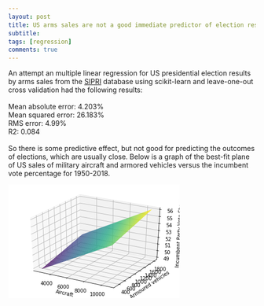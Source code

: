 ```yaml
---
layout: post
title: US arms sales are not a good immediate predictor of election results
subtitle: 
tags: [regression]
comments: true
---
```


An attempt an multiple linear regression for US presidential election results by arms sales from the [SIPRI](https://www.sipri.org/databases/armstransfers) 
database using scikit-learn and leave-one-out cross validation had the following results:<br/><br/>
Mean absolute error: 4.203%<br/>
Mean squared error: 26.183%<br/>
RMS error: 4.99%<br/>
R2: 0.084<br/><br/>
So there is some predictive effect, but not good for predicting the outcomes of elections, which are usually close. 
Below is a graph of the best-fit plane of US sales of military aircraft and armored vehicles versus the incumbent vote percentage for 1950-2018.<br/>

![arms](https://raw.githubusercontent.com/dzkha/dzkha.github.io/master/img/arms.png)
